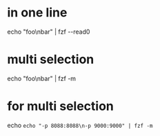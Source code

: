 
# in one line
echo "foo\nbar" | fzf --read0

# multi selection
echo "foo\nbar" | fzf -m 

# for multi selection
echo `echo "-p 8088:8088\n-p 9000:9000" | fzf -m` 
